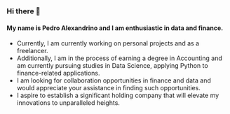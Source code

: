 ### Hi there 👋
#### My name is Pedro Alexandrino and I am enthusiastic in data and finance.
- Currently, I am currently working on personal projects and as a freelancer.
- Additionally, I am in the process of earning a degree in Accounting and am currently pursuing studies in Data Science, applying Python to finance-related applications.
- I am looking for collaboration opportunities in finance and data and would appreciate your assistance in finding such opportunities.
- I aspire to establish a significant holding company that will elevate my innovations to unparalleled heights.


<!--
**pzezu/pzezu** is a ✨ _special_ ✨ repository because its `README.md` (this file) appears on your GitHub profile.

Here are some ideas to get you started:

- 🔭 I’m currently working on ...
- 🌱 I’m currently learning ...
- 👯 I’m looking to collaborate on ...
- 🤔 I’m looking for help with ...
- 💬 Ask me about ...
- 📫 How to reach me: ...
- 😄 Pronouns: ...
- ⚡ Fun fact: ...
-->
